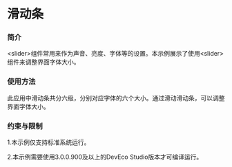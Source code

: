 # 滑动条

### 简介

<slider\>组件常用来作为声音、亮度、字体等的设置。本示例展示了使用<slider\>组件来调整界面字体大小。

### 使用方法

 此应用中滑动条共分六级，分别对应字体的六个大小。通过滑动滑动条，可以调整界面字体大小。

### 约束与限制

1.本示例仅支持标准系统运行。

2.本示例需要使用3.0.0.900及以上的DevEco Studio版本才可编译运行。
